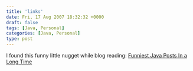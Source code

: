 ```yaml
---
title: 'links'
date: Fri, 17 Aug 2007 18:32:32 +0000
draft: false
tags: [Java, Personal]
categories: [Java, Personal]
type: post
---
```


I found this funny little nugget while blog reading: [Funniest Java Posts In a Long Time](http://www.stevemilner.org/blog/2007/08/16/funniest-java-posts-long-time/)